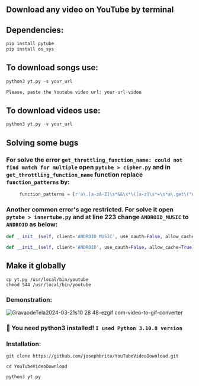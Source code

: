 ## Download any video on YouTube by terminal

## Dependencies:

```python
pip install pytube
pip install os_sys
```

## To download songs use:

```python
python3 yt.py -s your_url

Please, paste the Youtube video url: your-url-video
```

## To download videos use:

```python
python3 yt.py -v your_url
```

## Solving some bugs

### For solve the error `get_throttling_function_name: could not find match for multiple` open `pytube > cipher.py` and in `get_throttling_function_name` function replace `function_patterns` by:

```python
     function_patterns = [r'a\.[a-zA-Z]\s*&&\s*\([a-z]\s*=\s*a\.get\("n"\)\)\s*&&\s*\([a-z]\s*=\s*([a-zA-Z0-9$]{2,3})(\[\d+\])?\([a-z]\)']
```

### Another common error's age restricted. For solve it open `pytube > innertube.py` and at line 223 change `ANDROID_MUSIC` to `ANDROID` as below:

```python
def __init__(self, client='ANDROID_MUSIC', use_oauth=False, allow_cache=True):

def __init__(self, client='ANDROID', use_oauth=False, allow_cache=True):
```

## Make it globally

```shell
cp yt.py /usr/local/bin/youtube
chmod 544 /usr/local/bin/youtube
```

### Demonstration:

![GravaodeTela2024-03-21s10 28 48-ezgif com-video-to-gif-converter](https://github.com/josephbrito/YouTubeVideoDownload/assets/84200694/5122ea36-eeb3-4c51-9938-91d45e57895d)

### 🚦 You need python3 installed! `I used Python 3.10.8 version`

### Installation:

`git clone https://github.com/josephbrito/YouTubeVideoDownload.git`

`cd YouTubeVideoDownload`

`python3 yt.py`
